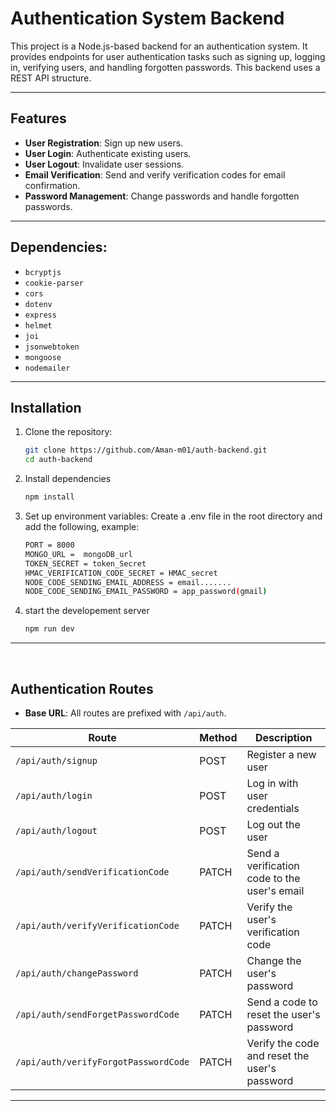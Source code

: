 # Authentication System Backend

This project is a Node.js-based backend for an authentication system. It provides endpoints for user authentication tasks such as signing up, logging in, verifying users, and handling forgotten passwords. This backend uses a REST API structure.

---

## Features

- **User Registration**: Sign up new users.
- **User Login**: Authenticate existing users.
- **User Logout**: Invalidate user sessions.
- **Email Verification**: Send and verify verification codes for email confirmation.
- **Password Management**: Change passwords and handle forgotten passwords.

---

## Dependencies:

- `bcryptjs`
- `cookie-parser `
- `cors`
- `dotenv`
- `express`
- `helmet`
- `joi`
- `jsonwebtoken`
- `mongoose`
- `nodemailer`

---

## Installation

1. Clone the repository:

   ```bash
   git clone https://github.com/Aman-m01/auth-backend.git
   cd auth-backend

   ```

2. Install dependencies

   ```bash
   npm install
   ```

3. Set up environment variables: Create a .env file in the root directory and add the following, example:
   ```bash
   PORT = 8000
   MONGO_URL =  mongoDB_url
   TOKEN_SECRET = token_Secret
   HMAC_VERIFICATION_CODE_SECRET = HMAC_secret
   NODE_CODE_SENDING_EMAIL_ADDRESS = email.......
   NODE_CODE_SENDING_EMAIL_PASSWORD = app_password(gmail)
   ```
4. start the developement server
   ```bash
   npm run dev
   ```

---

</br>

## **Authentication Routes**

- **Base URL**: All routes are prefixed with `/api/auth`.

| Route                                | Method | Description                                   |
| ------------------------------------ | ------ | --------------------------------------------- |
| `/api/auth/signup`                   | POST   | Register a new user                           |
| `/api/auth/login`                    | POST   | Log in with user credentials                  |
| `/api/auth/logout`                   | POST   | Log out the user                              |
| `/api/auth/sendVerificationCode`     | PATCH  | Send a verification code to the user's email  |
| `/api/auth/verifyVerificationCode`   | PATCH  | Verify the user's verification code           |
| `/api/auth/changePassword`           | PATCH  | Change the user's password                    |
| `/api/auth/sendForgetPasswordCode`   | PATCH  | Send a code to reset the user's password      |
| `/api/auth/verifyForgotPasswordCode` | PATCH  | Verify the code and reset the user's password |

---
